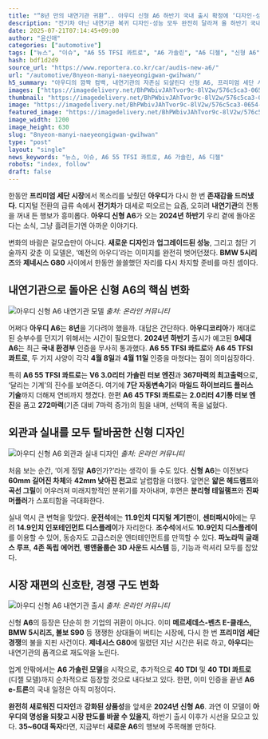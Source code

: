 ```yaml
---
title: "“8년 만의 내연기관 귀환”.. 아우디 신형 A6 하반기 국내 출시 확정에 ‘디자인·성능’ 재조명"
description: "전기차 아닌 내연기관 복귀 디자인·성능 모두 완전히 달라져 올 하반기 국내 출시 유력 ..."
date: 2025-07-21T07:14:45+09:00
author: "윤신애"
categories: ["automotive"]
tags: ["뉴스", "이슈", "A6 55 TFSI 콰트로", "A6 가솔린", "A6 디젤", "신형 A6", "아우디", "내연기관부활론", "프리미엄세단재정의"]
hash: bdf1d2d9
source_url: "https://www.reportera.co.kr/car/audis-new-a6/"
url: "/automotive/8nyeon-manyi-naeyeongigwan-gwihwan/"
h5_summary: "아우디의 깜짝 컴백, 내연기관의 자존심 되살린다 신형 A6, 프리미엄 세단 시장 시계추를 다시 돌리다"
images: ["https://imagedelivery.net/BhPWbivJAhTvor9c-8lV2w/576c5ca3-0654-41cf-b465-6eb3ada86d00/public", "https://imagedelivery.net/BhPWbivJAhTvor9c-8lV2w/8e7db793-4f7c-48d5-6db9-7ffe09324500/public", "https://imagedelivery.net/BhPWbivJAhTvor9c-8lV2w/7bd8bcb2-0900-4023-80a4-cb9af7626d00/public", "https://imagedelivery.net/BhPWbivJAhTvor9c-8lV2w/d8ba103f-ad82-4888-e5d1-340adb8e3500/public"]
thumbnail: "https://imagedelivery.net/BhPWbivJAhTvor9c-8lV2w/576c5ca3-0654-41cf-b465-6eb3ada86d00/public"
image: "https://imagedelivery.net/BhPWbivJAhTvor9c-8lV2w/576c5ca3-0654-41cf-b465-6eb3ada86d00/public"
featured_image: "https://imagedelivery.net/BhPWbivJAhTvor9c-8lV2w/576c5ca3-0654-41cf-b465-6eb3ada86d00/public"
image_width: 1200
image_height: 630
slug: "8nyeon-manyi-naeyeongigwan-gwihwan"
type: "post"
layout: "single"
news_keywords: "뉴스, 이슈, A6 55 TFSI 콰트로, A6 가솔린, A6 디젤"
robots: "index, follow"
draft: false
---
```


한동안 **프리미엄 세단 시장**에서 목소리를 낮췄던 **아우디**가 다시 한 번 **존재감을 드러냈다**. 디지털 전환의 급류 속에서 **전기차**가 대세로 떠오르는 요즘, 오히려 **내연기관**의 전통을 꺼내 든 행보가 흥미롭다. **아우디 신형 A6**가 오는 **2024년 하반기** 우리 곁에 돌아온다는 소식, 그냥 흘려듣기엔 아까운 이야기다.

변화의 바람은 겉모습만이 아니다. **새로운 디자인**과 **업그레이드된 성능**, 그리고 첨단 기술까지 갖춘 이 모델은, ‘예전의 아우디’라는 이미지를 완전히 벗어던졌다. **BMW 5시리즈**와 **제네시스 G80** 사이에서 한동안 쓸쓸했던 자리를 다시 차지할 준비를 마친 셈이다.

## 내연기관으로 돌아온 신형 A6의 핵심 변화

![아우디 신형 A6 내연기관 모델](https://imagedelivery.net/BhPWbivJAhTvor9c-8lV2w/576c5ca3-0654-41cf-b465-6eb3ada86d00/public)
*출처: 온라인 커뮤니티*


어쩌다 **아우디 A6**는 **8년**을 기다려야 했을까. 대답은 간단하다. **아우디코리아**가 제대로 된 승부수를 던지기 위해서는 시간이 필요했다. **2024년 하반기** 출시가 예고된 **9세대 A6**는 최근 **국내 환경부** 인증을 무사히 통과했다. **A6 55 TFSI 콰트로**와 **A6 45 TFSI 콰트로**, 두 가지 사양이 각각 **4월 8일**과 **4월 11일** 인증을 마쳤다는 점이 의미심장하다.

특히 **A6 55 TFSI 콰트로**는 **V6 3.0리터 가솔린 터보 엔진**과 **367마력의 최고출력**으로, ‘달리는 기계’의 진수를 보여준다. 여기에 **7단 자동변속기**와 **마일드 하이브리드 플러스 기술**까지 더해져 연비까지 챙겼다. 한편 **A6 45 TFSI 콰트로**는 **2.0리터 4기통 터보 엔진**을 품고 **272마력**(기존 대비 7마력 증가)의 힘을 내며, 선택의 폭을 넓혔다.

## 외관과 실내를 모두 탈바꿈한 신형 디자인

![아우디 신형 A6 외관과 실내 디자인](https://imagedelivery.net/BhPWbivJAhTvor9c-8lV2w/8e7db793-4f7c-48d5-6db9-7ffe09324500/public)
*출처: 온라인 커뮤니티*


처음 보는 순간, ‘이게 정말 **A6**인가?’라는 생각이 들 수도 있다. **신형 A6**는 이전보다 **60mm 길어진 차체**와 **42mm 낮아진 전고**로 날렵함을 더했다. 앞면은 **얇은 헤드램프**와 **곡선 그릴**이 어우러져 미래지향적인 분위기를 자아내며, 후면은 **분리형 테일램프**와 **진짜 머플러**가 스포티함을 극대화한다.

실내 역시 큰 변혁을 맞았다. **운전석**에는 **11.9인치 디지털 계기판**이, **센터패시아**에는 무려 **14.9인치 인포테인먼트 디스플레이**가 자리한다. **조수석**에서도 **10.9인치 디스플레이**를 이용할 수 있어, 동승자도 고급스러운 엔터테인먼트를 만끽할 수 있다. **파노라믹 글래스 루프**, **4존 독립 에어컨**, **뱅앤올룹슨 3D 사운드 시스템** 등, 기능과 럭셔리 모두를 잡았다.

## 시장 재편의 신호탄, 경쟁 구도 변화

![아우디 신형 A6 내연기관 출시](https://imagedelivery.net/BhPWbivJAhTvor9c-8lV2w/7bd8bcb2-0900-4023-80a4-cb9af7626d00/public)
*출처: 온라인 커뮤니티*


신형 **A6**의 등장은 단순히 한 기업의 귀환이 아니다. 이미 **메르세데스-벤츠 E-클래스, BMW 5시리즈, 볼보 S90** 등 쟁쟁한 상대들이 버티는 시장에, 다시 한 번 **프리미엄 세단 경쟁**의 불을 지핀 사건이다. **제네시스 G80**에 밀렸던 지난 시간은 뒤로 하고, **아우디**는 내연기관의 품격으로 재도약을 노린다.

업계 안팎에서는 **A6 가솔린 모델**을 시작으로, 추가적으로 **40 TDI** 및 **40 TDI 콰트로**(디젤 모델)까지 순차적으로 등장할 것으로 내다보고 있다. 한편, 이미 인증을 끝낸 **A6 e-트론**의 국내 일정은 아직 미정이다.

**완전히 새로워진 디자인**과 **강화된 상품성**을 앞세운 **2024년 신형 A6**. 과연 이 모델이 **아우디의 명성을 되찾고 시장 판도를 바꿀 수 있을지**, 하반기 출시 이후가 시선을 모으고 있다. **35~60대 독자**라면, 지금부터 **새로운 A6**의 행보에 주목해볼 만하다.
